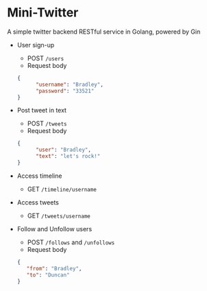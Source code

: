 # Mini-Twitter
A simple twitter backend RESTful service in Golang, powered by Gin
* User sign-up
    * POST `/users`
    * Request body
    ```json
    {
	      "username": "Bradley",
	      "password": "33521"
    }
    ```
* Post tweet in text
    * POST `/tweets`
    * Request body
    ```json
    {
	      "user": "Bradley",
	      "text": "let's rock!"
    }
    ```
* Access timeline
    * GET `/timeline/username`

* Access tweets
    * GET `/tweets/username`
* Follow and Unfollow users
    * POST `/follows` and `/unfollows`
    * Request body
    ```json
    {
       "from": "Bradley",
       "to": "Duncan"
    }
    ```

